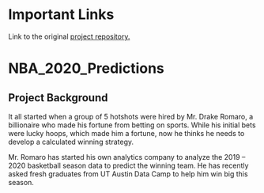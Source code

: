 # Important Links

Link to the original [project repository.](https://github.com/Mirgadir/Project1)

# NBA_2020_Predictions

## Project Background
It all started when a group of 5 hotshots were hired by Mr. Drake Romaro, a billionaire who made his fortune from betting on sports. While his initial bets were lucky hoops, which made him a fortune, now he thinks he needs to develop a calculated winning strategy.

Mr. Romaro has started his own analytics company to analyze the 2019 – 2020 basketball season data to predict the winning team. He has recently asked fresh graduates from UT Austin Data Camp to help him win big this season.
